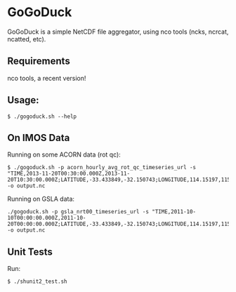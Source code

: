 # GoGoDuck

GoGoDuck is a simple NetCDF file aggregator, using nco tools (ncks, ncrcat, ncatted, etc).

## Requirements

nco tools, a recent version!

## Usage:
```
$ ./gogoduck.sh --help
```

## On IMOS Data

Running on some ACORN data (rot qc):
```
$ ./gogoduck.sh -p acorn_hourly_avg_rot_qc_timeseries_url -s "TIME,2013-11-20T00:30:00.000Z,2013-11-20T10:30:00.000Z;LATITUDE,-33.433849,-32.150743;LONGITUDE,114.15197,115.741219" -o output.nc
```

Running on GSLA data:
```
./gogoduck.sh -p gsla_nrt00_timeseries_url -s "TIME,2011-10-10T00:00:00.000Z,2011-10-20T00:00:00.000Z;LATITUDE,-33.433849,-32.150743;LONGITUDE,114.15197,115.741219" -o output.nc
```

## Unit Tests

Run:
```
$ ./shunit2_test.sh
```
